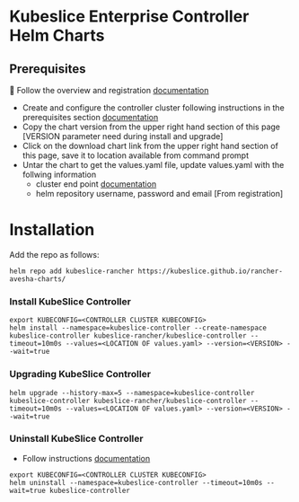 # Kubeslice Enterprise Controller Helm Charts

## Prerequisites
📖 Follow the overview and registration [documentation](https://docs.avesha.io/documentation/enterprise/1.1.1/deployment-partners/deploying-kubeslice-on-rancher/)

- Create and configure the controller cluster following instructions in the prerequisites section [documentation](https://docs.avesha.io/documentation/enterprise/1.1.1/deployment-partners/deploying-kubeslice-on-rancher/installing-the-kubeslice-controller-on-rancher)
- Copy the chart version from the upper right hand section of this page [VERSION parameter need during install and upgrade]
- Click on the download chart link from the upper right hand section of this page, save it to location available from command prompt 
- Untar the chart to get the values.yaml file, update values.yaml with the follwing information
  - cluster end point [documentation](https://docs.avesha.io/documentation/enterprise/1.1.1/deployment-partners/deploying-kubeslice-on-rancher/installing-the-kubeslice-controller-on-rancher#getting-the-controller-cluster-endpoint)
  - helm repository username, password and email [From registration]


# Installation

Add the repo as follows:

```console
helm repo add kubeslice-rancher https://kubeslice.github.io/rancher-avesha-charts/
```

### Install KubeSlice Controller
```console
export KUBECONFIG=<CONTROLLER CLUSTER KUBECONFIG>
helm install --namespace=kubeslice-controller --create-namespace kubeslice-controller kubeslice-rancher/kubeslice-controller --timeout=10m0s --values=<LOCATION OF values.yaml> --version=<VERSION> --wait=true 
```

### Upgrading KubeSlice Controller

```console
helm upgrade --history-max=5 --namespace=kubeslice-controller kubeslice-controller kubeslice-rancher/kubeslice-controller --timeout=10m0s --values=<LOCATION OF values.yaml> --version=<VERSION> --wait=true 
```

### Uninstall KubeSlice Controller
- Follow instructions [documentation](https://docs.avesha.io/documentation/enterprise/1.1.1/getting-started-with-cloud-clusters/uninstalling-kubeslice/uninstalling-the-kubeslice-controller/)

```console
export KUBECONFIG=<CONTROLLER CLUSTER KUBECONFIG>
helm uninstall --namespace=kubeslice-controller --timeout=10m0s --wait=true kubeslice-controller
```


